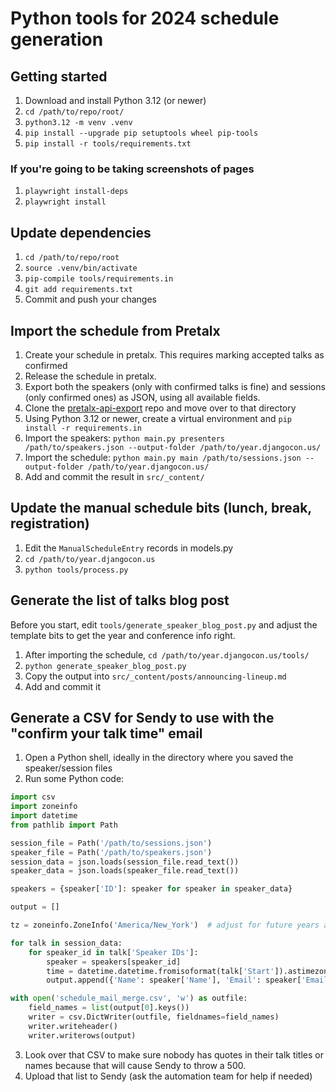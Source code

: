 # Python tools for 2024 schedule generation

## Getting started

1. Download and install Python 3.12 (or newer)
2. `cd /path/to/repo/root/`
3. `python3.12 -m venv .venv`
4. `pip install --upgrade pip setuptools wheel pip-tools`
5. `pip install -r tools/requirements.txt`

### If you're going to be taking screenshots of pages
1. `playwright install-deps`
2. `playwright install`

## Update dependencies

1. `cd /path/to/repo/root`
2. `source .venv/bin/activate`
3. `pip-compile tools/requirements.in`
4. `git add requirements.txt`
5. Commit and push your changes

## Import the schedule from Pretalx

1. Create your schedule in pretalx. This requires marking accepted talks as confirmed
2. Release the schedule in pretalx.
3. Export both the speakers (only with confirmed talks is fine) and sessions (only confirmed ones) as JSON, using all available fields.
4. Clone the [pretalx-api-export](https://github.com/djangocon/pretalx-api-import) repo and move over to that directory
5. Using Python 3.12 or newer, create a virtual environment and `pip install -r requirements.in`
6. Import the speakers: `python main.py presenters /path/to/speakers.json --output-folder /path/to/year.djangocon.us/`
7. Import the schedule: `python main.py main /path/to/sessions.json --output-folder /path/to/year.djangocon.us/`
8. Add and commit the result in `src/_content/`

## Update the manual schedule bits (lunch, break, registration)
1. Edit the `ManualScheduleEntry` records in models.py
2. `cd /path/to/year.djangocon.us`
3. `python tools/process.py`

## Generate the list of talks blog post

Before you start, edit `tools/generate_speaker_blog_post.py` and adjust
the template bits to get the year and conference info right.

1. After importing the schedule, `cd /path/to/year.djangocon.us/tools/`
2. `python generate_speaker_blog_post.py`
3. Copy the output into `src/_content/posts/announcing-lineup.md`
4. Add and commit it

## Generate a CSV for Sendy to use with the "confirm your talk time" email

1. Open a Python shell, ideally in the directory where you saved the speaker/session files
2. Run some Python code:
```python
import csv
import zoneinfo
import datetime
from pathlib import Path

session_file = Path('/path/to/sessions.json')
speaker_file = Path('/path/to/speakers.json')
session_data = json.loads(session_file.read_text())
speaker_data = json.loads(speaker_file.read_text())

speakers = {speaker['ID']: speaker for speaker in speaker_data}

output = []

tz = zoneinfo.ZoneInfo('America/New_York')  # adjust for future years as needed

for talk in session_data:
    for speaker_id in talk['Speaker IDs']:
        speaker = speakers[speaker_id]
        time = datetime.datetime.fromisoformat(talk['Start']).astimezone(tz).strftime('%A, %B %d at %I:%M %p %Z')
        output.append({'Name': speaker['Name'], 'Email': speaker['Email'], 'Title': talk['Proposal title'], 'Start time': time})

with open('schedule_mail_merge.csv', 'w') as outfile:
    field_names = list(output[0].keys())
    writer = csv.DictWriter(outfile, fieldnames=field_names)
    writer.writeheader()
    writer.writerows(output)
```
3. Look over that CSV to make sure nobody has quotes in their talk titles or names because that will cause Sendy to throw a 500.
4. Upload that list to Sendy (ask the automation team for help if needed)